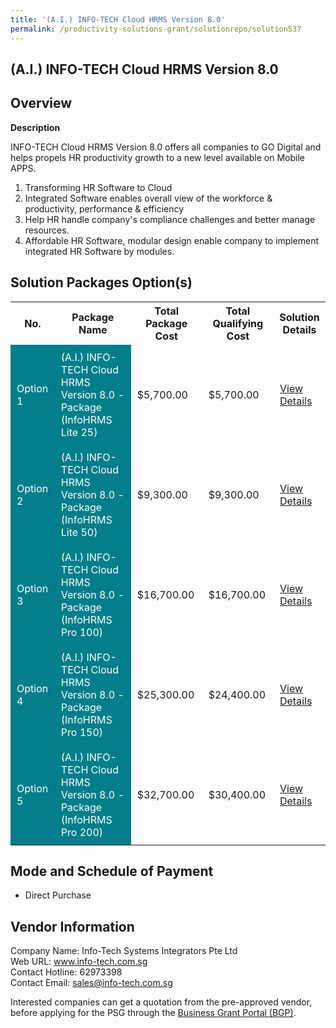 ```yaml
---
title: '(A.I.) INFO-TECH Cloud HRMS Version 8.0'
permalink: /productivity-solutions-grant/solutionrepo/solution537
---
```


## (A.I.) INFO-TECH Cloud HRMS Version 8.0

## Overview

**Description**

INFO-TECH Cloud HRMS Version 8.0 offers all companies to GO Digital and helps propels HR productivity growth to a new level available on Mobile APPS.

1. Transforming HR Software to Cloud
2. Integrated Software enables overall view of the workforce & productivity, performance & efficiency
3. Help HR handle company's compliance challenges and better manage resources.
4. Affordable HR Software, modular design enable company to implement integrated HR Software by modules.

## Solution Packages Option(s)

<table>
<tr>
<th><b>No.</b></th>
<th><b>Package Name</b></th>
<th><b>Total Package Cost</b></th>
<th><b>Total Qualifying Cost</b></th>
<th><b>Solution Details</b></th>
</tr>
<tr>
<td style='padding: 10px; background-color: #037E8A; color: #FFFFFF;'>Option 1</td>
<td style='padding: 10px; background-color: #037E8A; color: #FFFFFF;'>(A.I.) INFO-TECH Cloud HRMS Version 8.0 - Package (InfoHRMS Lite 25)</td>
<td style='padding: 10px;'>$5,700.00</td>
<td style='padding: 10px;'>$5,700.00</td>
<td style='padding: 10px;'><a href='/images/psg/info_20220188_Desensitised_Annex_3__Part_1.pdf' target='_blank'>View Details</a></td>
</tr>
<tr>
<td style='padding: 10px; background-color: #037E8A; color: #FFFFFF;'>Option 2</td>
<td style='padding: 10px; background-color: #037E8A; color: #FFFFFF;'>(A.I.) INFO-TECH Cloud HRMS Version 8.0 - Package (InfoHRMS Lite 50)</td>
<td style='padding: 10px;'>$9,300.00</td>
<td style='padding: 10px;'>$9,300.00</td>
<td style='padding: 10px;'><a href='/images/psg/info_20220188_Desensitised_Annex_3__Part_2.pdf' target='_blank'>View Details</a></td>
</tr>
<tr>
<td style='padding: 10px; background-color: #037E8A; color: #FFFFFF;'>Option 3</td>
<td style='padding: 10px; background-color: #037E8A; color: #FFFFFF;'>(A.I.) INFO-TECH Cloud HRMS Version 8.0 - Package (InfoHRMS Pro 100)</td>
<td style='padding: 10px;'>$16,700.00</td>
<td style='padding: 10px;'>$16,700.00</td>
<td style='padding: 10px;'><a href='/images/psg/info_20220188_Desensitised_Annex_3__Part_3.pdf' target='_blank'>View Details</a></td>
</tr>
<tr>
<td style='padding: 10px; background-color: #037E8A; color: #FFFFFF;'>Option 4</td>
<td style='padding: 10px; background-color: #037E8A; color: #FFFFFF;'>(A.I.) INFO-TECH Cloud HRMS Version 8.0 - Package (InfoHRMS Pro 150)</td>
<td style='padding: 10px;'>$25,300.00</td>
<td style='padding: 10px;'>$24,400.00</td>
<td style='padding: 10px;'><a href='/images/psg/info_20220188_Desensitised_Annex_3__Part_4.pdf' target='_blank'>View Details</a></td>
</tr>
<tr>
<td style='padding: 10px; background-color: #037E8A; color: #FFFFFF;'>Option 5</td>
<td style='padding: 10px; background-color: #037E8A; color: #FFFFFF;'>(A.I.) INFO-TECH Cloud HRMS Version 8.0 - Package (InfoHRMS Pro 200)</td>
<td style='padding: 10px;'>$32,700.00</td>
<td style='padding: 10px;'>$30,400.00</td>
<td style='padding: 10px;'><a href='/images/psg/info_20220188_Desensitised_Annex_3__Part_5.pdf' target='_blank'>View Details</a></td>
</tr>
</table>

## Mode and Schedule of Payment

 - Direct Purchase

## Vendor Information

 Company Name: Info-Tech Systems Integrators Pte Ltd<br>Web URL: www.info-tech.com.sg <br>Contact Hotline: 62973398 <br>Contact Email: sales@info-tech.com.sg <br>

Interested companies can get a quotation from the pre-approved vendor, before applying for the PSG through the <a href='https://www.businessgrants.gov.sg/' target='_blank' rel='noopener'>Business Grant Portal (BGP)</a>.

<script src="/jquery/resize-tables.js"></script>
